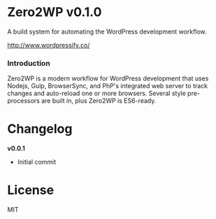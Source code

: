 # Zero2WP v0.1.0
A build system for automating the WordPress development workflow.

http://www.wordpressify.co/ 

### Introduction
Zero2WP is a modern workflow for WordPress development that uses Nodejs, Gulp, BrowserSync, and PhP's integrated web server to track changes and auto-reload one or more browsers. Several style pre-processors are built in, plus Zero2WP is ES6-ready.

# Changelog

**v0.0.1**
- Initial commit

# License
MIT
